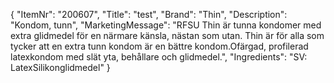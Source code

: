 {
  "ItemNr": "200607",
  "Title": "test",
  "Brand": "Thin",
  "Description": "Kondom, tunn",
  "MarketingMessage": "RFSU Thin är tunna kondomer med extra glidmedel för en närmare känsla, nästan som utan. Thin är för alla som tycker att en extra tunn kondom är en bättre kondom.Ofärgad, profilerad latexkondom med slät yta, behållare och glidmedel.",
  "Ingredients": "SV: LatexSilikonglidmedel"
}